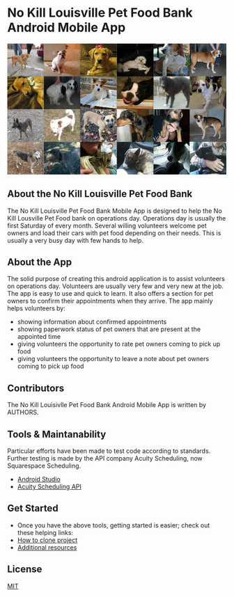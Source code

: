 # No Kill Louisville Pet Food Bank Android Mobile App
![My Image](/doc/images/dogs.jfif)
## About the No Kill Louisville Pet Food Bank 
The No Kill Louisville Pet Food Bank Mobile App is designed to help the No Kill Lousville Pet Food bank on operations day. Operations day is usually the first Saturday of every month. Several willing volunteers welcome pet owners and load their cars with pet food depending on their needs. This is usually a very busy day with few hands to help.
## About the App
The solid purpose of creating this android application is to assist volunteers on operations day. Volunteers are usually very few and very new at the job. The app is easy to use and quick to learn. It also offers a section for pet owners to confirm their appointments when they arrive. The app mainly helps volunteers by:
* showing information about confirmed appointments
* showing paperwork status of pet owners that are present at the appointed time
* giving volunteers the opportunity to rate pet owners coming to pick up food
* giving volunteers the opportunity to leave a note about pet owners coming to pick up food
## Contributors
The No Kill Louisivlle Pet Food Bank Android Mobile App is written by AUTHORS. 
## Tools & Maintanability
Particular efforts have been made to test code according to standards. Further testing is made by the API company Acuity Scheduling, now Squarespace Scheduling. 
* [Android Studio](https://developer.android.com/studio/?gclid=Cj0KCQjw48OaBhDWARIsAMd966ACNDMsxPvbTzg-wze3L9wtYWfAXi4_Q-HaM5mpnb4tDemwCCwyY9EaAp3FEALw_wcB&gclsrc=aw.ds)
* [Acuity Scheduling API](https://support.squarespace.com/hc/en-us)
## Get Started
* Once you have the above tools, getting started is easier; check out these helping links:
* [How to clone project](https://www.geeksforgeeks.org/how-to-clone-android-project-from-github-in-android-studio/)
* [Additional resources](https://developer.android.com/codelabs/build-your-first-android-app#0)
## License
[MIT](https://choosealicense.com/licenses/mit/)
